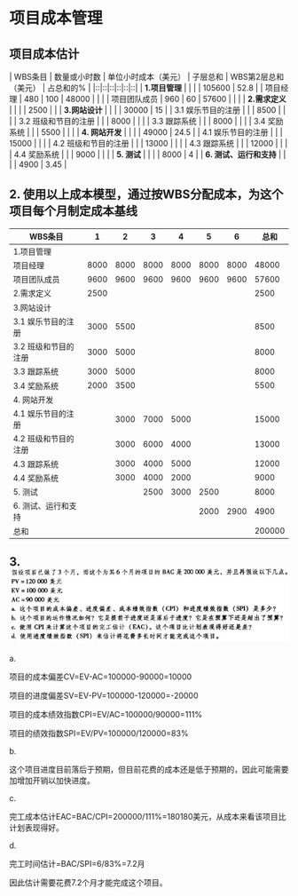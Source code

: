 # 项目成本管理

## 项目成本估计

| WBS条目 | 数量或小时数 | 单位小时成本（美元） | 子层总和 | WBS第2层总和（美元） | 占总和的% |
|::|::|::|::|::|::|
| **1.项目管理** |  |  |  | 105600 | 52.8 |
| 项目经理 | 480 | 100 | 48000 |  |  |
| 项目团队成员 | 960 | 60 | 57600 |  |  |
| **2.需求定义** |  |  |  | 2500 |  |
| **3.网站设计** |  |  |  | 30000 | 15 |
| 3.1 娱乐节目的注册 |  |  | 8500 |  |  |
| 3.2 班级和节目的注册 |  |  | 8000 |  |  |
| 3.3 跟踪系统 |  |  | 8000 |  |  |
| 3.4 奖励系统 |  |  | 5500 |  |  |
| **4. 网站开发** |  |  |  | 49000 | 24.5 |
| 4.1 娱乐节目的注册 |  |  | 15000 |  |  |
| 4.2 班级和节目的注册 |  |  | 13000 |  |  |
| 4.3 跟踪系统 |  |  | 12000 |  |  |
| 4.4 奖励系统 |  |  | 9000 |  |  |
| **5. 测试** | | |  | 8000 | 4 |
| **6. 测试、运行和支持** | | | | 4900 | 3.45 |

## 2. 使用以上成本模型，通过按WBS分配成本，为这个项目每个月制定成本基线

| WBS条目               | 1    | 2    | 3    | 4    | 5    | 6    | 总和   |
| --------------------- | ---- | ---- | ---- | ---- | ---- | ---- | ------ |
| 1.项目管理            |      |      |      |      |      |      |        |
| 项目经理              | 8000 | 8000 | 8000 | 8000 | 8000 | 8000 | 48000  |
| 项目团队成员          | 9600 | 9600 | 9600 | 9600 | 9600 | 9600 | 57600  |
| 2.需求定义            | 2500 |      |      |      |      |      | 2500   |
| 3.网站设计            |      |      |      |      |      |      |        |
| 3.1  娱乐节目的注册   | 3000 | 5500 |      |      |      |      | 8500   |
| 3.2  班级和节目的注册 | 3000 | 5000 |      |      |      |      | 8000   |
| 3.3  跟踪系统         | 3000 | 5000 |      |      |      |      | 8000   |
| 3.4  奖励系统         | 2000 | 3500 |      |      |      |      | 5500   |
| 4. 网站开发           |      |      |      |      |      |      |        |
| 4.1  娱乐节目的注册   |      | 3000 | 7000 | 5000 |      |      | 15000  |
| 4.2  班级和节目的注册 |      | 3000 | 6000 | 4000 |      |      | 13000  |
| 4.3  跟踪系统         |      | 3000 | 4000 | 5000 |      |      | 12000  |
| 4.4  奖励系统         |      | 3000 | 4000 | 2000 |      |      | 9000   |
| 5. 测试               |      |      | 2500 | 3000 | 2500 |      | 8000   |
| 6. 测试、运行和支持   |      |      |      |      | 2000 | 2900 | 4900   |
| 总和                  |      |      |      |      |      |      | 200000 |

## 3. ![](hw7/2020-07-20-10-16-47.png)

a.

项目的成本偏差CV=EV-AC=100000-90000=10000

项目的进度偏差SV=EV-PV=100000-120000=-20000

项目的成本绩效指数CPI=EV/AC=100000/90000=111%

项目的绩效指数SPI=EV/PV=100000/120000=83%

b.

这个项目进度目前落后于预期，但目前花费的成本还是低于预期的，因此可能需要加增加开销以加快进度。

c.

完工成本估计EAC=BAC/CPI=200000/111%=180180美元，从成本来看该项目比计划表现得好。

d.

完工时间估计=BAC/SPI=6/83%=7.2月

因此估计需要花费7.2个月才能完成这个项目。
